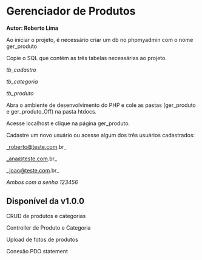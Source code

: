 # Gerenciador de Produtos

**Autor: Roberto Lima**

Ao iniciar o projeto, é necessário criar um db no phpmyadmin com o nome ger_produto

Copie o SQL que contém as três tabelas necessárias ao projeto.

_tb_cadastro_

_tb_categoria_

_tb_produto_

Abra o ambiente de desenvolvimento do PHP e cole as pastas (ger_produto e ger_produto_Off) na pasta htdocs.

Acesse localhost e clique na página ger_produto.

Cadastre um novo usuário ou acesse algum dos três usuários cadastrados:

_roberto@teste.com.br_

_ana@teste.com.br_

_joao@teste.com.br_

_Ambos com a senha 123456_

## Disponível da v1.0.0

CRUD de produtos e categorias

Controller de Produto e Categoria

Upload de fotos de produtos

Conexão PDO statement




